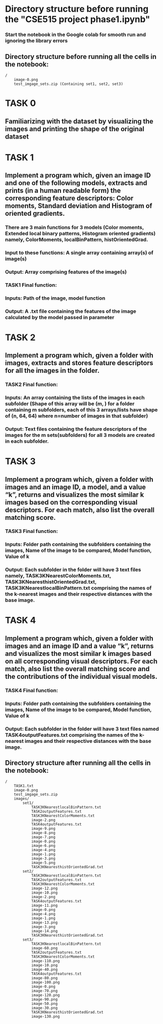 # Directory structure before running the "CSE515 project phase1.ipynb"
### Start the notebook in the Google colab for smooth run and ignoring the library errors

## Directory structure before running all the cells in the notebook:
```
/
    image-0.png
    test_imgage_sets.zip (Containing set1, set2, set3)
```

# TASK 0
## Familiarizing with the dataset by visualizing the images and printing the shape of the original dataset

# TASK 1
## Implement a program which, given an image ID and one of the following models, extracts and prints (in a human readable form) the corresponding feature descriptors: Color moments, Standard deviation and Histogram of oriented gradients.
### There are 3 main functions for 3 models (Color moments, Extended local binary patterns, Histogram oriented gradients) namely, ColorMoments, localBinPattern, histOrientedGrad.
### Input to these functions: A single array containing array(s) of image(s)
### Output: Array comprising features of the image(s)

### TASK1 Final function:
### Inputs: Path of the image, model function
### Output: A .txt file containing the features of the image calculated by the model passed in parameter

# TASK 2
## Implement a program which, given a folder with images, extracts and stores feature descriptors for all the images in the folder.
### TASK2 Final function:
### Inputs: An array containing the lists of the images in each subfolder (Shape of this array will be (m, ) for a folder containing m subfolders, each of this 3 arrays/lists have shape of (n, 64, 64) where n=number of images in that subfolder)
### Output: Text files containing the feature descriptors of the images for the m sets(subfolders) for all 3 models are created in each subfolder.

# TASK 3
## Implement a program which, given a folder with images and an image ID, a model, and a value “k”, returns and visualizes the most similar k images based on the corresponding visual descriptors. For each match, also list the overall matching score.
### TASK3 Final function:
### Inputs: Folder path containing the subfolders containing the images, Name of the image to be compared, Model function, Value of k
### Output: Each subfolder in the folder will have 3 text files namely, TASK3KNearestColorMoments.txt, TASK3KNearesthistOrientedGrad.txt, TASK3KNearestlocalBinPattern.txt comprising the names of the k-nearest images and their respective distances with the base image.

# TASK 4
## Implement a program which, given a folder with images and an image ID and a value “k”, returns and visualizes the most similar k images based on all corresponding visual descriptors. For each match, also list the overall matching score and the contributions of the individual visual models.
### TASK4 Final function:
### Inputs: Folder path containing the subfolders containing the images, Name of the image to be compared, Model function, Value of k
### Output: Each subfolder in the folder will have 3 text files named TASK4outputFeatures.txt comprising the names of the k-nearest images and their respective distances with the base image.

## Directory structure after running all the cells in the notebook:
```
/
    TASK1.txt
    image-0.png
    test_imgage_sets.zip
    images/
        set1/
            TASK3KNearestlocalBinPattern.txt
            TASK2outputFeatures.txt
            TASK3KNearestColorMoments.txt
            image-2.png
            TASK4outputFeatures.txt
            image-9.png
            image-8.png
            image-7.png
            image-0.png
            image-6.png
            image-4.png
            image-1.png
            image-3.png
            image-5.png
            TASK3KNearesthistOrientedGrad.txt
        set2/
            TASK3KNearestlocalBinPattern.txt
            TASK2outputFeatures.txt
            TASK3KNearestColorMoments.txt
            image-12.png
            image-10.png
            image-2.png
            TASK4outputFeatures.txt
            image-11.png
            image-0.png
            image-4.png
            image-1.png
            image-13.png
            image-3.png
            image-14.png
            TASK3KNearesthistOrientedGrad.txt
        set3/
            TASK3KNearestlocalBinPattern.txt
            image-60.png
            TASK2outputFeatures.txt
            TASK3KNearestColorMoments.txt
            image-110.png
            image-10.png
            image-40.png
            TASK4outputFeatures.txt
            image-80.png
            image-100.png
            image-0.png
            image-70.png
            image-120.png
            image-90.png
            image-50.png
            image-30.png
            TASK3KNearesthistOrientedGrad.txt
            image-130.png

```
